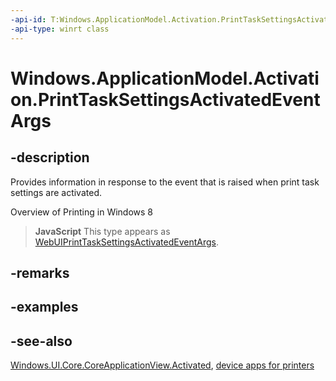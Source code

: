 ```yaml
---
-api-id: T:Windows.ApplicationModel.Activation.PrintTaskSettingsActivatedEventArgs
-api-type: winrt class
---
```


<!-- Class syntax.
public class PrintTaskSettingsActivatedEventArgs : Windows.ApplicationModel.Activation.IActivatedEventArgs, Windows.ApplicationModel.Activation.IPrintTaskSettingsActivatedEventArgs
-->

# Windows.ApplicationModel.Activation.PrintTaskSettingsActivatedEventArgs

## -description
Provides information in response to the event that is raised when print task settings are activated.

 Overview of Printing in Windows 8

> **JavaScript**
> This type appears as [WebUIPrintTaskSettingsActivatedEventArgs](../windows.ui.webui/webuiprinttasksettingsactivatedeventargs.md).

## -remarks

## -examples

## -see-also
[Windows.UI.Core.CoreApplicationView.Activated](../windows.applicationmodel.core/coreapplicationview_activated.md), [ device apps for printers](/windows-hardware/drivers/devapps/windows-store-device-apps-for-printers)

